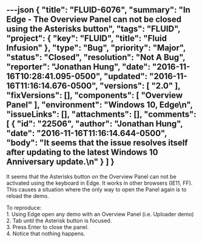 ---json
{
  "title": "FLUID-6076",
  "summary": "In Edge - The Overview Panel can not be closed using the Asterisks button",
  "tags": "FLUID",
  "project": {
    "key": "FLUID",
    "title": "Fluid Infusion"
  },
  "type": "Bug",
  "priority": "Major",
  "status": "Closed",
  "resolution": "Not A Bug",
  "reporter": "Jonathan Hung",
  "date": "2016-11-16T10:28:41.095-0500",
  "updated": "2016-11-16T11:16:14.676-0500",
  "versions": [
    "2.0"
  ],
  "fixVersions": [],
  "components": [
    "Overview Panel"
  ],
  "environment": "Windows 10, Edge\n",
  "issueLinks": [],
  "attachments": [],
  "comments": [
    {
      "id": "22506",
      "author": "Jonathan Hung",
      "date": "2016-11-16T11:16:14.644-0500",
      "body": "It seems that the issue resolves itself after updating to the latest Windows 10 Anniversary update.\n"
    }
  ]
}
---
It seems that the Asterisks button on the Overview Panel can not be activated using the keyboard in Edge. It works in other browsers (IE11, FF). This causes a situation where the only way to open the Panel again is to reload the demo.

To reproduce:\
1\. Using Edge open any demo with an Overview Panel (i.e. Uploader demo)\
2\. Tab until the Asterisk button is focused.\
3\. Press Enter to close the panel.\
4\. Notice that nothing happens.

        